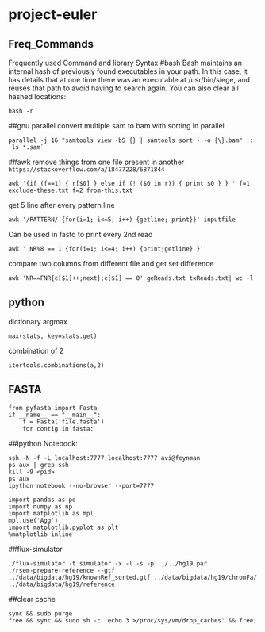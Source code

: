 # project-euler  

## Freq_Commands
Frequently used Command and library Syntax
#bash
Bash maintains an internal hash of previously found executables in your path. In this case, it has details that at one time there was an executable at /usr/bin/siege, and reuses that path to avoid having to search again.
You can also clear all hashed locations:  
```
hash -r
```

##gnu parallel
convert multiple sam to bam with sorting in parallel
```
parallel -j 16 "samtools view -bS {} | samtools sort - -o {\}.bam" ::: `ls *.sam`
```

##awk
remove things from one file present in another 
`https://stackoverflow.com/a/18477228/6871844`
```
awk '{if (f==1) { r[$0] } else if (! ($0 in r)) { print $0 } } ' f=1 exclude-these.txt f=2 from-this.txt
```
get 5 line after every pattern line
```
awk '/PATTERN/ {for(i=1; i<=5; i++) {getline; print}}' inputfile
```

Can be used in fastq to print every 2nd read
```
awk ' NR%8 == 1 {for(i=1; i<=4; i++) {print;getline} }'
```

compare two columns from different file and get set difference
```
awk 'NR==FNR{c[$1]++;next};c[$1] == 0' geReads.txt txReads.txt| wc -l
```

## python
dictionary argmax
```
max(stats, key=stats.get)
```
combination of 2
```
itertools.combinations(a,2)
```

## FASTA
```
from pyfasta import Fasta
if __name__ == "__main__":
    f = Fasta('file.fasta')
    for contig in fasta:
```
##ipython Notebook:
```
ssh -N -f -L localhost:7777:localhost:7777 avi@feynman
ps aux | grep ssh
kill -9 <pid>
ps aux
ipython notebook --no-browser --port=7777

import pandas as pd
import numpy as np
import matplotlib as mpl
mpl.use('Agg')
import matplotlib.pyplot as plt
%matplotlib inline
```

##flux-simulator
```
./flux-simulator -t simulator -x -l -s -p ../../hg19.par
./rsem-prepare-reference --gtf ../data/bigdata/hg19/knownRef_sorted.gtf ../data/bigdata/hg19/chromFa/ ../data/bigdata/hg19/reference
```

##clear cache
```
sync && sudo purge
free && sync && sudo sh -c 'echo 3 >/proc/sys/vm/drop_caches' && free;
```
